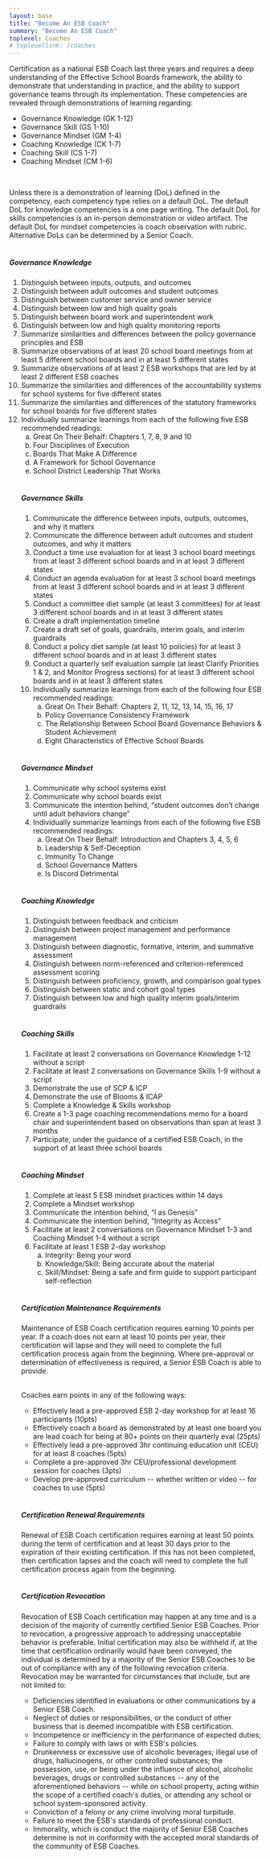 ```yaml
---
layout: base
title: "Become An ESB Coach"
summary: "Become An ESB Coach"
toplevel: Coaches
# toplevellink: /coaches
---
```


Certification as a national ESB Coach last three years and requires a deep understanding of the Effective School Boards framework, 
the ability to demonstrate that understanding in practice, and the ability to support governance teams through its implementation. 
These competencies are revealed through demonstrations of learning regarding:
<ul>
  <li>Governance Knowledge (GK 1-12)</li>
  <li>Governance Skill (GS 1-10) </li>
  <li>Governance Mindset (GM 1-4)</li>
  <li>Coaching Knowledge (CK 1-7)</li>
  <li>Coaching Skill (CS 1-7)</li>
  <li>Coaching Mindset (CM 1-6)</li> 
</ul><br />

Unless there is a 
demonstration of learning (DoL) defined in the competency, each competency type relies on a default DoL. The default DoL for 
knowledge competencies is a one page writing. The default DoL for skills competencies is an in-person demonstration or video artifact. The default 
DoL for mindset competencies is coach observation with rubric. Alternative DoLs can be determined by a Senior Coach.
<br/><br/>

<h5>Governance Knowledge</h5>
<ol>
<li>Distinguish between inputs, outputs, and outcomes</li>
<li>Distinguish between adult outcomes and student outcomes</li>
<li>Distinguish between customer service and owner service</li>
<li>Distinguish between low and high quality goals</li>
<li>Distinguish between board work and superintendent work</li>
<li>Distinguish between low and high quality monitoring reports</li>
<li>Summarize similarities and differences between the policy governance principles and ESB
<li>Summarize observations of at least 20 school board meetings from at least 5 different school boards and in at least 5 different states</li>
<li>Summarize observations of at least 2 ESB workshops that are led by at least 2 different ESB coaches</li>
<li>Summarize the similarities and differences of the accountability systems for school systems for five different states</li>
<li>Summarize the similarities and differences of the statutory frameworks for school boards for five different states</li>
<li>Individually summarize learnings from each of the following five ESB recommended readings:<ol type="a">
<li>Great On Their Behalf: Chapters 1, 7, 8, 9 and 10</li>
<li>Four Disciplines of Execution</li>
<li>Boards That Make A Difference</li>
<li>A Framework for School Governance</li>
<li>School District Leadership That Works</li>
</ol></li>
<br/>

<h5>Governance Skills</h5>
<ol>
<li>Communicate the difference between inputs, outputs, outcomes, and why it matters</li>
<li>Communicate the difference between adult outcomes and student outcomes, and why it matters</li>
<li>Conduct a time use evaluation for at least 3 school board meetings from at least 3 different school boards and in at least 3 different states</li>
<li>Conduct an agenda evaluation for at least 3 school board meetings from at least 3 different school boards and in at least 3 different states</li>
<li>Conduct a committee diet sample (at least 3 committees) for at least 3 different school boards and in at least 3 different states</li>
<li>Create a draft implementation timeline</li>
<li>Create a draft set of goals, guardrails, interim goals, and interim guardrails</li>
<li>Conduct a policy diet sample (at least 10 policies) for at least 3 different school boards and in at least 3 different states</li>
<li>Conduct a quarterly self evaluation sample (at least Clarify Priorities 1 & 2, and Monitor Progress sections) for at least 3 different school boards and in at least 3 different states</li>
<li>Individually summarize learnings from each of the following four ESB recommended readings:<ol type="a">
  <li>Great On Their Behalf: Chapters 2, 11, 12, 13, 14, 15, 16, 17</li>
  <li>Policy Governance Consistency Framework</li>
  <li>The Relationship Between School Board Governance Behaviors & Student Achievement</li>
  <li>Eight Characteristics of Effective School Boards</li>
</ol></li>
</ol><br/>

<h5>Governance Mindset</h5>
<ol>
<li>Communicate why school systems exist</li>
<li>Communicate why school boards exist</li>
<li>Communicate the intention behind, “student outcomes don’t change until adult behaviors change”</li>
<li>Individually summarize learnings from each of the following five ESB recommended readings:<ol type="a">
  <li>Great On Their Behalf: Introduction and Chapters 3, 4, 5, 6</li>
  <li>Leadership & Self-Deception</li>
  <li>Immunity To Change</li>
  <li>School Governance Matters</li>
  <li>Is Discord Detrimental</li>
</ol></li>
</ol><br/>

<h5>Coaching Knowledge</h5>
<ol>
<li>Distinguish between feedback and criticism</li>
<li>Distinguish between project management and performance management </li>
<li>Distinguish between diagnostic, formative, interim, and summative assessment</li>
<li>Distinguish between norm-referenced and criterion-referenced assessment scoring</li>
<li>Distinguish between proficiency, growth, and comparison goal types</li>
<li>Distinguish between static and cohort goal types</li>
<li>Distinguish between low and high quality interim goals/interim guardrails</li>
</ol><br/>

<h5>Coaching Skills</h5>
<ol>
<li>Facilitate at least 2 conversations on Governance Knowledge 1-12 without a script</li>
<li>Facilitate at least 2 conversations on Governance Skills 1-9 without a script</li>
<li>Demonstrate the use of SCP & ICP</li>
<li>Demonstrate the use of Blooms & ICAP</li>
<li>Complete a Knowledge & Skills workshop</li>
<li>Create a 1-3 page coaching recommendations memo for a board chair and superintendent based on observations than span at least 3 months</li>
<li>Participate, under the guidance of a certified ESB Coach, in the support of at least three school boards</li>
</ol><br/>

<h5>Coaching Mindset</h5>
<ol>
<li>Complete at least 5 ESB mindset practices within 14 days</li>
<li>Complete a Mindset workshop</li>
<li>Communicate the intention behind, “I as Genesis”</li>
<li>Communicate the intention behind, “Integrity as Access”</li>
<li>Facilitate at least 2 conversations on Governance Mindset 1-3 and Coaching Mindset 1-4 without a script</li>
<li>Facilitate at least 1 ESB 2-day workshop
  <ol type="a">
<li>Integrity: Being your word</li>
<li>Knowledge/Skill: Being accurate about the material</li>
<li>Skill/Mindset: Being a safe and firm guide to support participant self-reflection</li>
</ol>
</li>
</ol><br/>


<h5>Certification Maintenance Requirements</h5>
Maintenance of ESB Coach certification requires earning 10 points per year. If a coach does not earn at least 10 points per 
year, their certification will lapse and they will need to complete the full certification process again from the beginning. 
Where pre-approval or determination of effectiveness is required, a Senior ESB Coach is able to provide.
<br/><br/>

Coaches earn points in any of the following ways:
<ul>
<li>Effectively lead a pre-approved ESB 2-day workshop for at least 16 participants (10pts)</li>
<li>Effectively coach a board as demonstrated by at least one board you are lead coach for being at 80+ points on their quarterly eval (25pts)</li>
<li>Effectively lead a pre-approved 3hr continuing education unit (CEU) for at least 8 coaches (5pts)</li>
<li>Complete a pre-approved 3hr CEU/professional development session for coaches (3pts)</li>
<li>Develop pre-approved curriculum -- whether written or video -- for coaches to use (5pts)</li>
</ul><br/>


<h5>Certification Renewal Requirements</h5>
Renewal of ESB Coach certification requires earning at least 50 points during the term of certification and at least 30 
days prior to the expiration of their existing certification. If this has not been completed, then certification lapses and 
the coach will need to complete the full certification process again from the beginning.
  <br/><br/>



<h5>Certification Revocation</h5>
Revocation of ESB Coach certification may happen at any time and is a decision of the majority of currently certified Senior 
ESB Coaches. Prior to revocation, a progressive approach to addressing unacceptable behavior is preferable. Initial certification may also 
be withheld if, at the time that certification ordinarily would have been conveyed, the individual is determined by a majority of the 
Senior ESB Coaches to be out of compliance with any of the following revocation criteria. Revocation may be warranted for circumstances 
that include, but are not limited to:
<ul>
  <li>Deficiencies identified in evaluations or other communications by a Senior ESB Coach.</li>
  <li>Neglect of duties or responsibilities, or the conduct of other business that is deemed incompatible with ESB certification.</li>
  <li>Incompetence or inefficiency in the performance of expected duties;</li>
  <li>Failure to comply with laws or with ESB's policies.</li>
  <li>Drunkenness or excessive use of alcoholic beverages; illegal use of drugs, hallucinogens, or other controlled substances; 
 the possession, use, or being under the influence of alcohol, alcoholic beverages, drugs or controlled substances -- any of the aforementioned behaviors -- while 
on school property, acting within the scope of a certified coach's duties, or attending any school or school system-sponsored activity.</li>
  <li>Conviction of a felony or any crime involving moral turpitude.</li>
  <li>Failure to meet the ESB's standards of professional conduct.</li>
  <li>Immorality, which is conduct the majority of Senior ESB Coaches determine is not in conformity with the accepted moral 
standards of the community of ESB Coaches.</li>

</ul>
 
 
